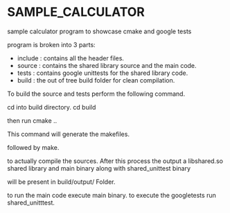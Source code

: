 # SAMPLE_CALCULATOR
sample calculator program to showcase cmake and google tests

program is broken into 3 parts:
- include : contains all the header files.
- source : contains the shared library source and the main code.
- tests : contains google unittests for the shared library code.
- build : the out of tree build folder for clean compilation.

To build the source and tests perform the following command.

cd into build directory.
cd build

then run cmake ..

This command will generate the makefiles.

followed by make.

to actually compile the sources. 
After this process the output a libshared.so shared library and main binary along with shared_unittest binary

will be present in build/output/ Folder.

to run the main code execute main binary. to execute the googletests run shared_unitttest.
